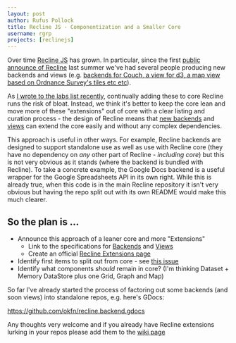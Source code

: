 ```yaml
---
layout: post
author: Rufus Pollock
title: Recline JS - Componentization and a Smaller Core
username: rgrp
projects: [reclinejs]
---
```


Over time [Recline JS][r] has grown. In particular, since the first [public
announce of Recline][announce] last summer we've had several people producing
new backends and views (e.g.  [backends for Couch, a view for d3, a map view
based on Ordnance Survey's tiles etc etc][extensions]).

[r]: http://okfnlabs.org/recline/
[announce]: http://blog.okfn.org/2012/07/05/announcing-recline-js-a-javascript-library-for-building-data-applications-in-the-browser/
[extensions]: https://github.com/okfn/recline/wiki/Extensions#list-of-extensions

As [I wrote to the labs list recently][labs-post], continually adding these to
core Recline runs the risk of bloat. Instead, we think it's better to keep the
core lean and move more of these "extensions" out of core with a clear listing
and curation process - the design of Recline means that [new backends][be] and
[views][] can extend the core easily and without any complex dependencies.

[labs-post]: http://lists.okfn.org/pipermail/okfn-labs/2013-February/000638.html
[be]: http://okfnlabs.org/recline/docs/backends.html
[views]: http://okfnlabs.org/recline/docs/views.html

This approach is useful in other ways. For example, Recline backends are
designed to support standalone use as well as use with Recline core (they have
no dependency on *any* other part of Recline - *including core*) but this is
not very obvious as it stands (where the backend is bundled with Recline). To
take a concrete example, the Google Docs backend is a useful wrapper for the
Google Spreadsheets API in its own right. While this is already true, when this
code is in the main Recline repository it isn't very obvious but having the
repo split out with its own README would make this much clearer.

## So the plan is ...

* Announce this approach of a leaner core and more "Extensions"
  * Link to the specifications for [Backends][be] and [Views][views]
  * Create an official [Recline Extensions page][extensions]
* Identify first items to split out from core - see [this issue][2]
* Identify what components *should* remain in core? (I'm thinking Dataset +
  Memory DataStore plus one Grid, Graph and Map)

[extensions]: https://github.com/okfn/recline/wiki/Extensions
[2]: https://github.com/okfn/recline/issues/314

So far I've already started the process of factoring out some backends (and
soon views) into standalone repos, e.g. here's GDocs:

<https://github.com/okfn/recline.backend.gdocs>

Any thoughts very welcome and if you already have Recline extensions lurking in
your repos please add them to the [wiki page][extensions]

